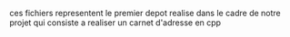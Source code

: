 ces fichiers representent le premier depot realise dans le cadre de notre projet qui consiste a realiser un carnet d'adresse en cpp
